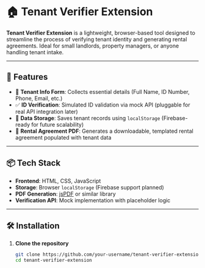# 🏠 Tenant Verifier Extension

**Tenant Verifier Extension** is a lightweight, browser-based tool designed to streamline the process of verifying tenant identity and generating rental agreements. Ideal for small landlords, property managers, or anyone handling tenant intake.

---

## 🚀 Features

- 🔐 **Tenant Info Form**: Collects essential details (Full Name, ID Number, Phone, Email, etc.)
- ✅ **ID Verification**: Simulated ID validation via mock API (pluggable for real API integration later)
- 💾 **Data Storage**: Saves tenant records using `localStorage` (Firebase-ready for future scalability)
- 📄 **Rental Agreement PDF**: Generates a downloadable, templated rental agreement populated with tenant data

---

## 📦 Tech Stack

- **Frontend**: HTML, CSS, JavaScript
- **Storage**: Browser `localStorage` (Firebase support planned)
- **PDF Generation**: [jsPDF](https://github.com/parallax/jsPDF) or similar library
- **Verification API**: Mock implementation with placeholder logic

---

## 🛠️ Installation

1. **Clone the repository**
   ```bash
   git clone https://github.com/your-username/tenant-verifier-extension.git
   cd tenant-verifier-extension
